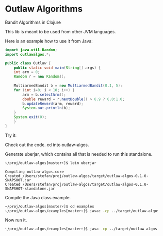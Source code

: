 # Outlaw Algorithms
Bandit Algorithms in Clojure

This lib is meant to be used from other JVM languages.

Here is an example how to use it from Java:

```java
import java.util.Random;
import outlawalgos.*;

public class Outlaw {
    public static void main(String[] args) {
	int arm = 0;
	Random r = new Random();
	
	MultiarmedBandit b = new MultiarmedBandit(0.1, 5);
	for (int i=0; i < 10; i++) {
	    arm = b.selectArm();
	    double reward = r.nextDouble() > 0.9 ? 0.0:1.0;
	    b.updateReward(arm, reward);
	    System.out.println(b);
	}	
	System.exit(0);
    }
}
```
Try it:

Check out the code. cd into outlaw-algos.

Generate uberjar, which contains all that is needed to run this standalone.

```bash
~/proj/outlaw-algos[master⚡]$ lein uberjar
```
```
Compiling outlaw-algos.core
Created /Users/stefan/proj/outlaw-algos/target/outlaw-algos-0.1.0-SNAPSHOT.jar
Created /Users/stefan/proj/outlaw-algos/target/outlaw-algos-0.1.0-SNAPSHOT-standalone.jar
```

Compile the Java class example.

```bash
~/proj/outlaw-algos[master⚡]$ cd examples
~/proj/outlaw-algos/examples[master⚡]$ javac -cp ../target/outlaw-algos-0.1.0-SNAPSHOT-standalone.jar Outlaw.java 
```
Now run it.

```bash
~/proj/outlaw-algos/examples[master⚡]$ java -cp ../target/outlaw-algos-0.1.0-SNAPSHOT-standalone.jar Outlaw 
```

